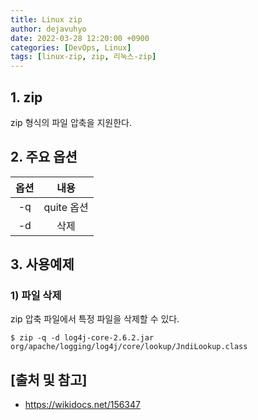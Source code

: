 ```yaml
---
title: Linux zip
author: dejavuhyo
date: 2022-03-28 12:20:00 +0900
categories: [DevOps, Linux]
tags: [linux-zip, zip, 리눅스-zip]
---
```


## 1. zip
zip 형식의 파일 압축을 지원한다.

## 2. 주요 옵션

| 옵션 | 내용 |
|:-----:|:-----:|
| -q | quite 옵션 |
| -d | 삭제 |

## 3. 사용예제

### 1) 파일 삭제
zip 압축 파일에서 특정 파일을 삭제할 수 있다.

```shell
$ zip -q -d log4j-core-2.6.2.jar org/apache/logging/log4j/core/lookup/JndiLookup.class
```

## [출처 및 참고]
* <https://wikidocs.net/156347>
